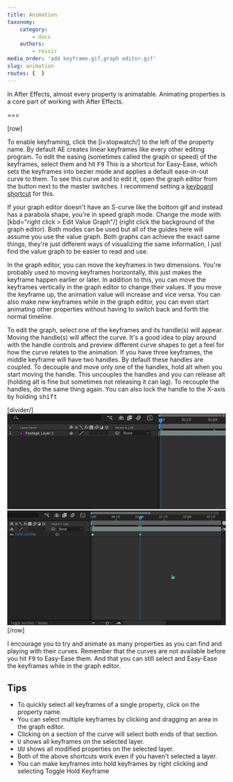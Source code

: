 ```yaml
---
title: Animation
taxonomy:
    category:
        - docs
    authors:
        - reisir
media_order: 'add keyframe.gif,graph editor.gif'
slug: animation
routes: {  }
---
```


In After Effects, almost every property is animatable. Animating properties is a core part of working with After Effects.

===

[row]

To enable keyframing, click the [i=stopwatch/] to the left of the property name. By default AE creates linear keyframes like every other editing program. To edit the easing (sometimes called the graph or speed) of the keyframes, select them and hit <kbd>F9</kbd> This is a shortcut for Easy-Ease, which sets the keyframes into bezier mode and applies a default ease-in-out curve to them. To see this curve and to edit it, open the graph editor from the button next to the master switches. I recommend setting a [keyboard shortcut](/opinions/keyboard) for this.

If your graph editor doesn't have an S-curve like the bottom gif and instead has a parabola shape, you're in speed graph mode. Change the mode with [kbd="right click > Edit Value Graph"/] (right click the background of the graph editor). Both modes can be used but all of the guides here will assume you use the value graph. Both graphs can achieve the exact same things, they're just different ways of visualizing the same information, I just find the value graph to be easier to read and use.

In the graph editor, you can move the keyframes in two dimensions. You're probably used to moving keyframes horizontally, this just makes the keyframe happen earlier or later. In addition to this, you can move the keyframes vertically in the graph editor to change their values. If you move the keyframe up, the animation value will increase and vice versa. You can also make new keyframes while in the graph editor, you can even start animating other properties without having to switch back and forth the normal timeline.

To edit the graph, select one of the keyframes and its handle(s) will appear. Moving the handle(s) will affect the curve. It's a good idea to play around with the handle controls and preview different curve shapes to get a feel for how the curve relates to the animation. If you have three keyframes, the middle keyframe will have two handles. By default these handles are coupled. To decouple and move only one of the handles, hold alt when you start moving the handle. This uncouples the handles and you can release alt (holding alt is fine but sometimes not releasing it can lag). To recouple the handles, do the same thing again. You can also lock the handle to the X-axis by holding <kbd>shift</kbd>

[divider/]
![adding a keyframe](add%20keyframe.gif)
![opening the graph editor](graph%20editor.gif)
[/row]

I encourage you to try and animate as many properties as you can find and playing with their curves. Remember that the curves are not available before you hit <kbd>F9</kbd> to Easy-Ease them. And that you can still select and Easy-Ease the keyframes while in the graph editor.

## Tips

- To quickly select all keyframes of a single property, click on the property name.
- You can select multiple keyframes by clicking and dragging an area in the graph editor.
- Clicking on a section of the curve will select both ends of that section.
- <kbd>U</kbd> shows all keyframes on the selected layer.
- <kbd>UU</kbd> shows all modified properties on the selected layer.
- Both of the above shortcuts work even if you haven't selected a layer.
- You can make keyframes into hold keyframes by right clicking and selecting Toggle Hold Keyframe